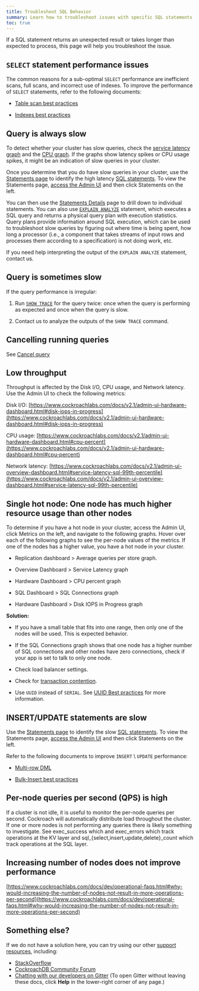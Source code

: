 ```yaml
---
title: Troubleshoot SQL Behavior
summary: Learn how to troubleshoot issues with specific SQL statements with CockroachDB
toc: true
---
```


If a SQL statement returns an unexpected result or takes longer than expected to process, this page will help you troubleshoot the issue.

## `SELECT` statement performance issues

The common reasons for a sub-optimal `SELECT` performance are inefficient scans, full scans, and incorrect use of indexes. To improve the performance of `SELECT` statements, refer to the following documents:

-  [Table scan best practices](https://www.cockroachlabs.com/docs/stable/performance-best-practices-overview.html#table-scans-best-practices)

-  [Indexes best practices](https://www.cockroachlabs.com/docs/stable/performance-best-practices-overview.html#indexes-best-practices)

## Query is always slow

To detect whether your cluster has slow queries, check the [service latency graph](https://www.cockroachlabs.com/docs/stable/admin-ui-sql-dashboard.html#service-latency-sql-99th-percentile) and the [CPU graph](https://www.cockroachlabs.com/docs/v2.1/admin-ui-hardware-dashboard.html#cpu-percent). If the graphs show latency spikes or CPU usage spikes, it might be an indication of slow queries in your cluster.

Once you determine that you do have slow queries in your cluster, use the [Statements page](https://www.cockroachlabs.com/docs/stable/admin-ui-statements-page.html) to identify the high latency [SQL statements](https://www.cockroachlabs.com/docs/stable/sql-statements.html). To view the Statements page, [access the Admin UI](https://www.cockroachlabs.com/docs/stable/admin-ui-access-and-navigate.html#access-the-admin-ui) and then click Statements on the left.

You can then use the [Statements Details](https://www.cockroachlabs.com/docs/stable/admin-ui-statements-page.html#statement-details-page) page to drill down to individual statements. You can also use [`EXPLAIN ANALYZE`](https://www.cockroachlabs.com/docs/stable/explain-analyze.html) statement, which executes a SQL query and returns a physical query plan with execution statistics. Query plans provide information around SQL execution, which can be used to troubleshoot slow queries by figuring out where time is being spent, how long a processor (i.e., a component that takes streams of input rows and processes them according to a specification) is not doing work, etc.

If you need help interpreting the output of the `EXPLAIN ANALYZE` statement, contact us.

## Query is sometimes slow

If the query performance is irregular:

1.  Run [`SHOW TRACE`](https://www.cockroachlabs.com/docs/stable/show-trace.html) for the query twice: once when the query is performing as expected and once when the query is slow.

2.  Contact us to analyze the outputs of the `SHOW TRACE` command.

## Cancelling running queries

See [Cancel query](https://www.cockroachlabs.com/docs/v2.1/manage-long-running-queries.html#cancel-long-running-queries)

## Low throughput

Throughput is affected by the Disk I/O, CPU usage, and Network latency. Use the Admin UI to check the following metrics:

Disk I/O: [https://www.cockroachlabs.com/docs/v2.1/admin-ui-hardware-dashboard.html#disk-iops-in-progress](https://www.cockroachlabs.com/docs/v2.1/admin-ui-hardware-dashboard.html#disk-iops-in-progress)

CPU usage: [https://www.cockroachlabs.com/docs/v2.1/admin-ui-hardware-dashboard.html#cpu-percent](https://www.cockroachlabs.com/docs/v2.1/admin-ui-hardware-dashboard.html#cpu-percent)

Network latency: [https://www.cockroachlabs.com/docs/v2.1/admin-ui-overview-dashboard.html#service-latency-sql-99th-percentile](https://www.cockroachlabs.com/docs/v2.1/admin-ui-overview-dashboard.html#service-latency-sql-99th-percentile)

## Single hot node: One node has much higher resource usage than other nodes

To determine if you have a hot node in your cluster, access the Admin UI, click Metrics on the left, and navigate to the following graphs. Hover over each of the following graphs to see the per-node values of the metrics. If one of the nodes has a higher value, you have a hot node in your cluster.

-   Replication dashboard > Average queries per store graph.

-   Overview Dashboard > Service Latency graph

-   Hardware Dashboard > CPU percent graph

-   SQL Dashboard > SQL Connections graph

-   Hardware Dashboard > Disk IOPS in Progress graph

**Solution:**

-   If you have a small table that fits into one range, then only one of the nodes will be used. This is expected behavior.

-   If the SQL Connections graph shows that one node has a higher number of SQL connections and other nodes have zero connections, check if your app is set to talk to only one node.

-   Check load balancer settings.

-   Check for [transaction contention](https://www.cockroachlabs.com/docs/stable/performance-best-practices-overview.html#understanding-and-avoiding-transaction-contention).

-   Use `UUID` instead of `SERIAL`. See [UUID Best practices](https://www.cockroachlabs.com/docs/stable/performance-best-practices-overview.html#unique-id-best-practices) for more information.

## INSERT/UPDATE statements are slow

Use the [Statements page](https://www.cockroachlabs.com/docs/stable/admin-ui-statements-page.html) to identify the slow [SQL statements](https://www.cockroachlabs.com/docs/stable/sql-statements.html). To view the Statements page, [access the Admin UI](https://www.cockroachlabs.com/docs/stable/admin-ui-access-and-navigate.html#access-the-admin-ui) and then click Statements on the left.

Refer to the following documents to improve `INSERT` \ `UPDATE` performance:

-   [Multi-row DML](https://www.cockroachlabs.com/docs/stable/performance-best-practices-overview.html#multi-row-dml-best-practices)

-   [Bulk-Insert best practices](https://www.cockroachlabs.com/docs/stable/performance-best-practices-overview.html#bulk-insert-best-practices)

## Per-node queries per second (QPS) is high

If a cluster is not idle, it is useful to monitor the per-node queries per second. Cockroach will automatically distribute load throughout the cluster. If one or more nodes is not performing any queries there is likely something to investigate. See exec_success which and exec_errors which track operations at the KV layer and sql_{select,insert,update,delete}_count which track operations at the SQL layer.

## Increasing number of nodes does not improve performance

[https://www.cockroachlabs.com/docs/dev/operational-faqs.html#why-would-increasing-the-number-of-nodes-not-result-in-more-operations-per-second](https://www.cockroachlabs.com/docs/dev/operational-faqs.html#why-would-increasing-the-number-of-nodes-not-result-in-more-operations-per-second)

## Something else?

If we do not have a solution here, you can try using our other [support resources](support-resources.html), including:

- [StackOverflow](http://stackoverflow.com/questions/tagged/cockroachdb)
- [CockroachDB Community Forum](https://forum.cockroachlabs.com)
- [Chatting with our developers on Gitter](https://gitter.im/cockroachdb/cockroach) (To open Gitter without leaving these docs, click **Help** in the lower-right corner of any page.)
